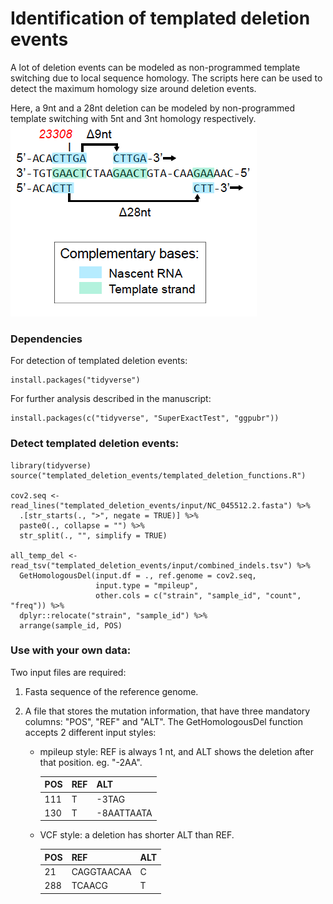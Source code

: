 # Identification of templated deletion events

A lot of deletion events can be modeled as non-programmed template switching due to local sequence homology. The scripts here can be used to detect the maximum homology size around deletion events.

Here, a 9nt and a 28nt deletion can be modeled by non-programmed template switching with 5nt and 3nt homology respectively.
![Alt text](input/templated_deletion_example.png?raw=true)

### Dependencies
For detection of templated deletion events:
```
install.packages("tidyverse")
```

For further analysis described in the manuscript:
```
install.packages(c("tidyverse", "SuperExactTest", "ggpubr"))
```

### Detect templated deletion events:
```
library(tidyverse)
source("templated_deletion_events/templated_deletion_functions.R")

cov2.seq <- read_lines("templated_deletion_events/input/NC_045512.2.fasta") %>%
  .[str_starts(., ">", negate = TRUE)] %>%
  paste0(., collapse = "") %>%
  str_split(., "", simplify = TRUE)

all_temp_del <- read_tsv("templated_deletion_events/input/combined_indels.tsv") %>%
  GetHomologousDel(input.df = ., ref.genome = cov2.seq,
                   input.type = "mpileup",
                   other.cols = c("strain", "sample_id", "count", "freq")) %>%
  dplyr::relocate("strain", "sample_id") %>%
  arrange(sample_id, POS)
```

### Use with your own data:
Two input files are required:

1. Fasta sequence of the reference genome.
2. A file that stores the mutation information, that have three mandatory columns: "POS", "REF" and "ALT". The GetHomologousDel function accepts 2 different input styles:

    * mpileup style: REF is always 1 nt, and ALT shows the deletion after that position. eg. "-2AA".
  
      | POS | REF | ALT        |
      |-----|-----|------------|
      | 111 | T   | -3TAG      |
      | 130 | T   | -8AATTAATA |

    * VCF style: a deletion has shorter ALT than REF.
    
      | POS | REF        | ALT |
      |-----|------------|-----|
      |  21 | CAGGTAACAA | C   |
      | 288 | TCAACG     | T   |


